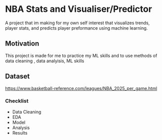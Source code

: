 # NBA Stats and Visualiser/Predictor

A project that im making for my own self interest that visualizes trends, player stats, and predicts player preformance using machine learning.

## Motivation

This project is made for me to practice my ML skills and to use methods of data cleaning , data analyisis, ML skills

## Dataset
https://www.basketball-reference.com/leagues/NBA_2025_per_game.html


### Checklist

- Data Cleaning
- EDA
- Model
- Analysis
- Results 